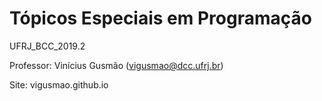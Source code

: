 # Tópicos Especiais em Programação
 UFRJ_BCC_2019.2

Professor: Vinícius Gusmão (vigusmao@dcc.ufrj.br)

Site: vigusmao.github.io
